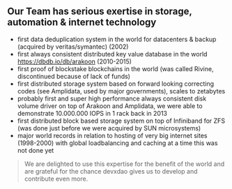 
## Our Team has serious exertise in storage, automation & internet technology

- first data deduplication system in the world for datacenters & backup (acquired by veritas/symantec) (2002)
- first always consistent distributed key value database in the world https://dbdb.io/db/arakoon (2010-2015)
- first proof of blockstake blockchains in the world (was called Rivine, discontinued because of lack of funds)
- first distributed storage system based on forward looking correcting codes (see Amplidata, used by major governments), scales to zetabytes
- probably first and super high performance always consistent disk volume driver on top of Arakoon and Amplidata, we were able to demonstrate 10.000.000 IOPS in 1 rack back in 2013
- first distributed block based storage system on top of Infiniband for ZFS (was done just before we were acquired by SUN microsystems)
- major world records in relation to hosting of very big internet sites (1998-2000) with global loadbalancing and caching at a time this was not done yet

> We are delighted to use this expertise for the benefit of the world and are grateful for the chance devxdao gives us to develop and contribute even more.

